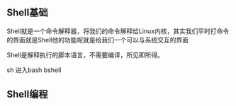 ## Shell基础

Shell就是一个命令解释器，将我们的命令解释给Linux内核，其实我们平时打命令的界面就是Shell他的功能呢就是给我们一个可以与系统交互的界面

Shell是解释执行的脚本语言，不需要编译，所见即所得。

sh 进入bash  bshell



## Shell编程